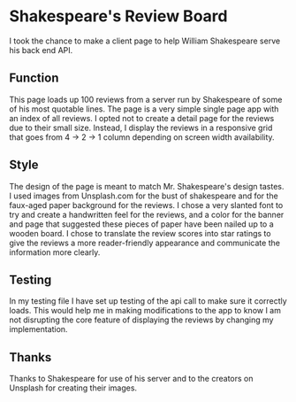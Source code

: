 # Shakespeare's Review Board

I took the chance to make a client page to help William Shakespeare serve his back end API. 

## Function

This page loads up 100 reviews from a server run by Shakespeare of some of his most quotable lines. The page is a very simple single page app with an index of all reviews. I opted not to create a detail page for the reviews due to their small size. Instead, I display the reviews in a responsive grid that goes from 4 -> 2 -> 1 column depending on screen width availability. 

## Style
The design of the page is meant to match Mr. Shakespeare's design tastes. I used images from Unsplash.com for the bust of shakespeare and for the faux-aged paper background for the reviews. I chose a very slanted font to try and create a handwritten feel for the reviews, and a color for the banner and page that suggested these pieces of paper have been nailed up to a wooden board. I chose to translate the review scores into star ratings to give the reviews a more reader-friendly appearance and communicate the information more clearly.  

## Testing

In my testing file I have set up testing of the api call to make sure it correctly loads. This would help me in making modifications to the app to know I am not disrupting the core feature of displaying the reviews by changing my implementation. 

## Thanks
Thanks to Shakespeare for use of his server and to the creators on Unsplash for creating their images. 